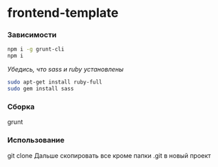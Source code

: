 frontend-template
========

### Зависимости
```bash
npm i -g grunt-cli
npm i
```

*Убедись, что sass и ruby установлены*
```bash
sudo apt-get install ruby-full
sudo gem install sass
```

### Сборка
grunt

### Использование
git clone
Дальше скопировать все кроме папки .git в новый проект
